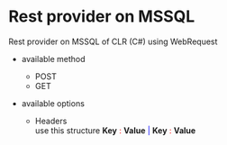 # Rest provider on MSSQL
Rest provider on MSSQL of CLR (C#) using WebRequest
- available method 
  - POST
  - GET

- available options
  - Headers <br>
    use this structure <b>Key</b> <span style='color:red'> : </span>  <b>Value</b> <font color="blue"> | </font> <b>Key</b> <span style='color:red'> : </span>  <b>Value</b>
